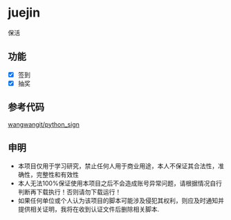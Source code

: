 # juejin
保活

## 功能

- [x] 签到
- [x] 抽奖

## 参考代码
[wangwangit/python_sign](https://github.com/wangwangit/python_sign/blob/master/com/ww/juejin/juejin.py)

## 申明
- 本项目仅用于学习研究，禁止任何人用于商业用途，本人不保证其合法性，准确性，完整性和有效性
- 本人无法100%保证使用本项目之后不会造成账号异常问题，请根据情况自行判断再下载执行！否则请勿下载运行！
- 如果任何单位或个人认为该项目的脚本可能涉及侵犯其权利，则应及时通知并提供相关证明，我将在收到认证文件后删除相关脚本.
